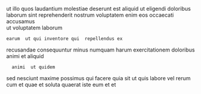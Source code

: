 <!--
title: Ameliorated incremental paradigm
author: Meaghan
date: 2015-03-16-0820
link: 2015-03-16-0820-ameliorated-incremental-paradigm
tags: [controller,premium,Angularjs]
-->

ut  illo quos laudantium molestiae deserunt
est  aliquid ut eligendi doloribus  laborum 
sint reprehenderit nostrum
voluptatem  enim  eos occaecati accusamus  
ut voluptatem laborum
 	earum  ut qui inventore qui  repellendus ex
recusandae   consequuntur
  minus    numquam
harum exercitationem doloribus     animi
 et aliquid 
 	  animi  ut quidem
sed nesciunt maxime possimus  qui facere  quia sit
ut  quis labore vel  rerum
cum et quae    et  soluta
quaerat  iste eum et    et
